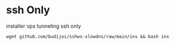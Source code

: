 # ssh Only
installer vps tunneling ssh only
```
wget github.com/budijoi/sshws-slowdns/raw/main/ins && bash ins
```
